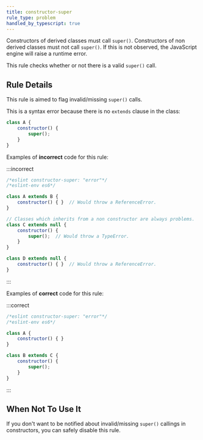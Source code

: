 ```yaml
---
title: constructor-super
rule_type: problem
handled_by_typescript: true
---
```


Constructors of derived classes must call `super()`.
Constructors of non derived classes must not call `super()`.
If this is not observed, the JavaScript engine will raise a runtime error.

This rule checks whether or not there is a valid `super()` call.

## Rule Details

This rule is aimed to flag invalid/missing `super()` calls.

This is a syntax error because there is no `extends` clause in the class:

```js
class A {
    constructor() {
        super();
    }
}
```

Examples of **incorrect** code for this rule:

:::incorrect

```js
/*eslint constructor-super: "error"*/
/*eslint-env es6*/

class A extends B {
    constructor() { }  // Would throw a ReferenceError.
}

// Classes which inherits from a non constructor are always problems.
class C extends null {
    constructor() {
        super();  // Would throw a TypeError.
    }
}

class D extends null {
    constructor() { }  // Would throw a ReferenceError.
}
```

:::

Examples of **correct** code for this rule:

:::correct

```js
/*eslint constructor-super: "error"*/
/*eslint-env es6*/

class A {
    constructor() { }
}

class B extends C {
    constructor() {
        super();
    }
}
```

:::

## When Not To Use It

If you don't want to be notified about invalid/missing `super()` callings in constructors, you can safely disable this rule.
